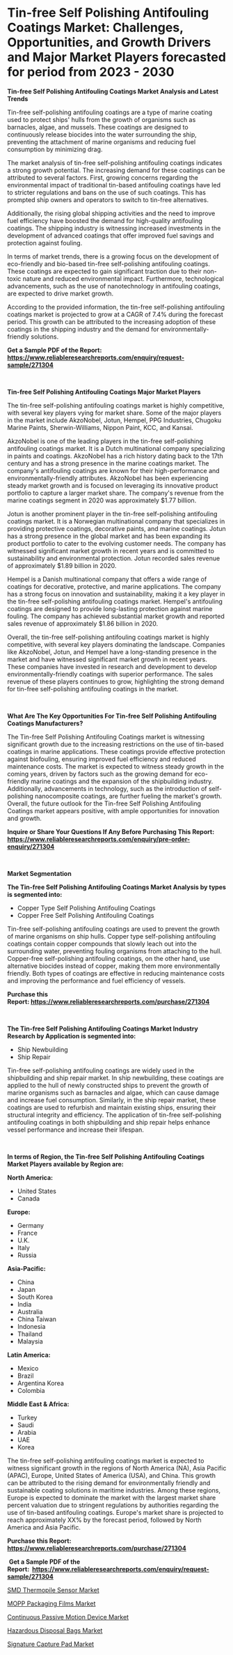 <p><h1>Tin-free Self Polishing Antifouling Coatings Market: Challenges, Opportunities, and Growth Drivers and Major Market Players forecasted for period from 2023 - 2030</h1></p><p><strong>Tin-free Self Polishing Antifouling Coatings Market Analysis and Latest Trends</strong></p>
<p><p>Tin-free self-polishing antifouling coatings are a type of marine coating used to protect ships' hulls from the growth of organisms such as barnacles, algae, and mussels. These coatings are designed to continuously release biocides into the water surrounding the ship, preventing the attachment of marine organisms and reducing fuel consumption by minimizing drag.</p><p>The market analysis of tin-free self-polishing antifouling coatings indicates a strong growth potential. The increasing demand for these coatings can be attributed to several factors. First, growing concerns regarding the environmental impact of traditional tin-based antifouling coatings have led to stricter regulations and bans on the use of such coatings. This has prompted ship owners and operators to switch to tin-free alternatives.</p><p>Additionally, the rising global shipping activities and the need to improve fuel efficiency have boosted the demand for high-quality antifouling coatings. The shipping industry is witnessing increased investments in the development of advanced coatings that offer improved fuel savings and protection against fouling.</p><p>In terms of market trends, there is a growing focus on the development of eco-friendly and bio-based tin-free self-polishing antifouling coatings. These coatings are expected to gain significant traction due to their non-toxic nature and reduced environmental impact. Furthermore, technological advancements, such as the use of nanotechnology in antifouling coatings, are expected to drive market growth.</p><p>According to the provided information, the tin-free self-polishing antifouling coatings market is projected to grow at a CAGR of 7.4% during the forecast period. This growth can be attributed to the increasing adoption of these coatings in the shipping industry and the demand for environmentally-friendly solutions.</p></p>
<p><strong>Get a Sample PDF of the Report:&nbsp; <a href="https://www.reliableresearchreports.com/enquiry/request-sample/271304">https://www.reliableresearchreports.com/enquiry/request-sample/271304</a></strong></p>
<p>&nbsp;</p>
<p><strong>Tin-free Self Polishing Antifouling Coatings Major Market Players</strong></p>
<p><p>The tin-free self-polishing antifouling coatings market is highly competitive, with several key players vying for market share. Some of the major players in the market include AkzoNobel, Jotun, Hempel, PPG Industries, Chugoku Marine Paints, Sherwin-Williams, Nippon Paint, KCC, and Kansai.</p><p>AkzoNobel is one of the leading players in the tin-free self-polishing antifouling coatings market. It is a Dutch multinational company specializing in paints and coatings. AkzoNobel has a rich history dating back to the 17th century and has a strong presence in the marine coatings market. The company's antifouling coatings are known for their high-performance and environmentally-friendly attributes. AkzoNobel has been experiencing steady market growth and is focused on leveraging its innovative product portfolio to capture a larger market share. The company's revenue from the marine coatings segment in 2020 was approximately $1.77 billion.</p><p>Jotun is another prominent player in the tin-free self-polishing antifouling coatings market. It is a Norwegian multinational company that specializes in providing protective coatings, decorative paints, and marine coatings. Jotun has a strong presence in the global market and has been expanding its product portfolio to cater to the evolving customer needs. The company has witnessed significant market growth in recent years and is committed to sustainability and environmental protection. Jotun recorded sales revenue of approximately $1.89 billion in 2020.</p><p>Hempel is a Danish multinational company that offers a wide range of coatings for decorative, protective, and marine applications. The company has a strong focus on innovation and sustainability, making it a key player in the tin-free self-polishing antifouling coatings market. Hempel's antifouling coatings are designed to provide long-lasting protection against marine fouling. The company has achieved substantial market growth and reported sales revenue of approximately $1.86 billion in 2020.</p><p>Overall, the tin-free self-polishing antifouling coatings market is highly competitive, with several key players dominating the landscape. Companies like AkzoNobel, Jotun, and Hempel have a long-standing presence in the market and have witnessed significant market growth in recent years. These companies have invested in research and development to develop environmentally-friendly coatings with superior performance. The sales revenue of these players continues to grow, highlighting the strong demand for tin-free self-polishing antifouling coatings in the market.</p></p>
<p>&nbsp;</p>
<p><strong>What Are The Key Opportunities For Tin-free Self Polishing Antifouling Coatings Manufacturers?</strong></p>
<p><p>The Tin-free Self Polishing Antifouling Coatings market is witnessing significant growth due to the increasing restrictions on the use of tin-based coatings in marine applications. These coatings provide effective protection against biofouling, ensuring improved fuel efficiency and reduced maintenance costs. The market is expected to witness steady growth in the coming years, driven by factors such as the growing demand for eco-friendly marine coatings and the expansion of the shipbuilding industry. Additionally, advancements in technology, such as the introduction of self-polishing nanocomposite coatings, are further fueling the market's growth. Overall, the future outlook for the Tin-free Self Polishing Antifouling Coatings market appears positive, with ample opportunities for innovation and growth.</p></p>
<p><strong>Inquire or Share Your Questions If Any Before Purchasing This Report: <a href="https://www.reliableresearchreports.com/enquiry/pre-order-enquiry/271304">https://www.reliableresearchreports.com/enquiry/pre-order-enquiry/271304</a></strong></p>
<p>&nbsp;</p>
<p><strong>Market Segmentation</strong></p>
<p><strong>The Tin-free Self Polishing Antifouling Coatings Market Analysis by types is segmented into:</strong></p>
<p><ul><li>Copper Type Self Polishing Antifouling Coatings</li><li>Copper Free Self Polishing Antifouling Coatings</li></ul></p>
<p><p>Tin-free self-polishing antifouling coatings are used to prevent the growth of marine organisms on ship hulls. Copper type self-polishing antifouling coatings contain copper compounds that slowly leach out into the surrounding water, preventing fouling organisms from attaching to the hull. Copper-free self-polishing antifouling coatings, on the other hand, use alternative biocides instead of copper, making them more environmentally friendly. Both types of coatings are effective in reducing maintenance costs and improving the performance and fuel efficiency of vessels.</p></p>
<p><strong>Purchase this Report:&nbsp;<a href="https://www.reliableresearchreports.com/purchase/271304">https://www.reliableresearchreports.com/purchase/271304</a></strong></p>
<p>&nbsp;</p>
<p><strong>The Tin-free Self Polishing Antifouling Coatings Market Industry Research by Application is segmented into:</strong></p>
<p><ul><li>Ship Newbuilding</li><li>Ship Repair</li></ul></p>
<p><p>Tin-free self-polishing antifouling coatings are widely used in the shipbuilding and ship repair market. In ship newbuilding, these coatings are applied to the hull of newly constructed ships to prevent the growth of marine organisms such as barnacles and algae, which can cause damage and increase fuel consumption. Similarly, in the ship repair market, these coatings are used to refurbish and maintain existing ships, ensuring their structural integrity and efficiency. The application of tin-free self-polishing antifouling coatings in both shipbuilding and ship repair helps enhance vessel performance and increase their lifespan.</p></p>
<p>&nbsp;</p>
<p><strong>In terms of Region, the Tin-free Self Polishing Antifouling Coatings Market Players available by Region are:</strong></p>
<p>
    <p> <strong> North America: </strong>
        <ul>
            <li>United States</li>
            <li>Canada</li>
        </ul>
        </p> 
    <p> <strong> Europe: </strong>
        <ul>
            <li>Germany</li>
            <li>France</li>
            <li>U.K.</li>
            <li>Italy</li>
            <li>Russia</li>
        </ul>
        </p> 
    <p> <strong> Asia-Pacific: </strong>
        <ul>
            <li>China</li>
            <li>Japan</li>
            <li>South Korea</li>
            <li>India</li>
            <li>Australia</li>
            <li>China Taiwan</li>
            <li>Indonesia</li>
            <li>Thailand</li>
            <li>Malaysia</li>
        </ul>
        </p> 
    <p> <strong> Latin America: </strong>
        <ul>
            <li>Mexico</li>
            <li>Brazil</li>
            <li>Argentina Korea</li>
            <li>Colombia</li>
        </ul>
        </p> 
    <p> <strong> Middle East & Africa: </strong>
        <ul>
            <li>Turkey</li>
            <li>Saudi</li>
            <li>Arabia</li>
            <li>UAE</li>
            <li>Korea</li>
        </ul>
    </p>
    </p>
<p><p>The tin-free self-polishing antifouling coatings market is expected to witness significant growth in the regions of North America (NA), Asia Pacific (APAC), Europe, United States of America (USA), and China. This growth can be attributed to the rising demand for environmentally friendly and sustainable coating solutions in maritime industries. Among these regions, Europe is expected to dominate the market with the largest market share percent valuation due to stringent regulations by authorities regarding the use of tin-based antifouling coatings. Europe's market share is projected to reach approximately XX% by the forecast period, followed by North America and Asia Pacific.</p></p>
<p><strong>Purchase this Report: <a href="https://www.reliableresearchreports.com/purchase/271304">https://www.reliableresearchreports.com/purchase/271304</a></strong></p>
<p>&nbsp;<strong>Get a Sample PDF of the Report:&nbsp;&nbsp;<a href="https://www.reliableresearchreports.com/enquiry/request-sample/271304">https://www.reliableresearchreports.com/enquiry/request-sample/271304</a></strong></p>
<p><strong></strong></p>
<p><p><a href="https://www.linkedin.com/pulse/smd-thermopile-sensor-market-research-report-unlocks-analysis-dijse/">SMD Thermopile Sensor Market</a></p><p><a href="https://medium.com/@marlonblick/decoding-mopp-packaging-films-market-metrics-market-share-trends-and-growth-patterns-dbfce8c21d6e">MOPP Packaging Films Market</a></p><p><a href="https://github.com/scarol104/Market-Research-Report-List-1/blob/main/continuous-passive-motion-device-market.md">Continuous Passive Motion Device Market</a></p><p><a href="https://medium.com/@aliciahaley1989/hazardous-disposal-bags-market-research-report-its-history-and-forecast-2023-to-2030-7a2d22552d98">Hazardous Disposal Bags Market</a></p><p><a href="https://www.linkedin.com/pulse/signature-capture-pad-market-insights-players-forecast-till-tkjme/">Signature Capture Pad Market</a></p></p>